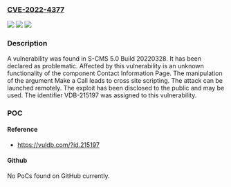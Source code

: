 ### [CVE-2022-4377](https://cve.mitre.org/cgi-bin/cvename.cgi?name=CVE-2022-4377)
![](https://img.shields.io/static/v1?label=Product&message=S-CMS&color=blue)
![](https://img.shields.io/static/v1?label=Version&message=n%2Fa&color=blue)
![](https://img.shields.io/static/v1?label=Vulnerability&message=CWE-707%20Improper%20Neutralization%20-%3E%20CWE-74%20Injection%20-%3E%20CWE-79%20Cross%20Site%20Scripting&color=brighgreen)

### Description

A vulnerability was found in S-CMS 5.0 Build 20220328. It has been declared as problematic. Affected by this vulnerability is an unknown functionality of the component Contact Information Page. The manipulation of the argument Make a Call leads to cross site scripting. The attack can be launched remotely. The exploit has been disclosed to the public and may be used. The identifier VDB-215197 was assigned to this vulnerability.

### POC

#### Reference
- https://vuldb.com/?id.215197

#### Github
No PoCs found on GitHub currently.

